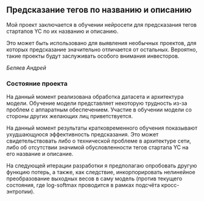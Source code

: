 ## Предсказание тегов по названию и описанию

Мой проект заключается в обучении нейросети для предсказания тегов стартапов
YC по их названию и описанию.

Это может быть использовано для выявления необычных проектов, для которых
предсказание значительно отличается от остальных. Вероятно, такие проекты
будут заслуживать особого внимания инвесторов.

_Беляев Андрей_

### Состояние проекта

На данный момент реализована обработка датасета и архитектура модели. Обучение
модели представляет некоторую трудность из-за проблем с аппаратным обеспечением.
Участие в обучении модели со стороны других желающих лиц приветствуется.

На данный момент результаты кратковременного обучения показывают ухудшающуюся
эффективность предсказания. Это может свидетельствовать либо о технической
проблеме в архитектуре сети, либо об отсутствии значимой обусловленности
тегов стартапа YC на его название и описание.

На следующей итерации разработки я предполагаю опробовать другую функцию потерь,
а также, как следствие, инкорпорировать нелинейное преобразование выходных
весов в саму модель (против текущего состояния, где log-softmax проводится в
рамках подсчёта кросс-энтропии).
